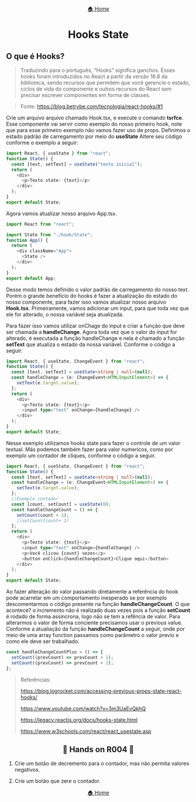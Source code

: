 <center>

[🏠 Home](../index.md)

</center>

#

<h1 align="center">Hooks State</h1>

## O que é Hooks?

> Traduzindo para o português, “Hooks” significa ganchos. Esses hooks foram introduzidos no React a partir da versão 16.8 da biblioteca, sendo recursos que permitem que você gerencie o estado, ciclos de vida do componente e outros recursos do React sem precisar escrever componentes em forma de classes.

> Fonte: https://blog.betrybe.com/tecnologia/react-hooks/#1

Crie um arquivo arquivo chamado Hook.tsx, e execute o comando **tsrfce**. Esse componente vai servir como exemplo do nosso primeiro hook, note que para esse primeiro exemplo não vamos fazer uso de props. Definimos o estado padrão de carregamento por meio do **useState** Altere seu código conforme o exemplo a seguir:

```typescript
import React, { useState } from "react";
function State() {
  const [text, setText] = useState("texto inicial");
  return (
    <div>
      <p>Texto state: {text}</p>
    </div>
  );
}
export default State;
```

Agora vamos atualizar nosso arquivo App.tsx.

```typescript
import React from "react";

import State from "./hook/State";
function App() {
  return (
    <div className="App">
      <State />
    </div>
  );
}
export default App;
```

Desse modo temos definido o valor padrão de carregamento do nosso text. Porém o grande benefício do hooks é fazer a atualização do estado do nosso componente, para fazer isso vamos atualizar nosso arquivo **Hook.tsx**. Primeiramente, vamos adicionar um input, para que toda vez que ele for alterado, o nossa variável seja atualizada.

Para fazer isso vamos utilizar onChage do input e criar a função que deve ser chamada a **handleChange**. Agora toda vez que o valor do input for alterado, é executada a função handleChange e nela é chamado a função **setText** que atualiza o estado da nossa variável. Conforme o código a seguir:

```typescript
import React, { useState, ChangeEvent } from "react";
function State() {
  const [text, setText] = useState<string | null>(null);
  const handleChange = (e: ChangeEvent<HTMLInputElement>) => {
    setText(e.target.value);
  };
  return (
    <div>
      <p>Texto state: {text}</p>
      <input type="text" onChange={handleChange} />
    </div>
  );
}
export default State;
```

Nesse exemplo utilizamos hooks state para fazer o controle de um valor textual. Más podemos também fazer para valor numericos, como por exemplo um contador de cliques, conforme o código a seguir.

```typescript
import React, { useState, ChangeEvent } from "react";
function State() {
  const [text, setText] = useState<string | null>(null);
  const handleChange = (e: ChangeEvent<HTMLInputElement>) => {
    setText(e.target.value);
  };
  //Exemplo contador
  const [count, setCount] = useState(0);
  const handleChangeCount = () => {
    setCount(count + 1);
    //setCount(count+ 1)
  };
  return (
    <div>
      <p>Texto state: {text}</p>
      <input type="text" onChange={handleChange} />
      <p>Você clicou {count} vezes</p>
      <button onClick={handleChangeCount}>Clique aqui</button>
    </div>
  );
}
export default State;
```

Ao fazer alteração do valor passando diretamente a referência do hook pode acarretar em um comportamento inesperado se por exemplo descomentarmos o código presente na função **handleChangeCount**. O que acontece? o incremento não é realizado duas vezes pois a função **setCount** é rodado de forma assincrona, logo não se tem a refência de valor. Para alterarmos o valor de forma conciente precisamos usar o previous value. Conforme a atualiação da função **handleChangeCount** a seguir, onde por meio de uma array function passamos como parâmetro o valor previo e como ele deve ser trabalhado.

```typescript
const handleChangeCountPlus = () => {
  setCount((prevCount) => prevCount + 1);
  setCount((prevCount) => prevCount + 1);
};
```

> Referências:
>
> https://blog.logrocket.com/accessing-previous-props-state-react-hooks/
>
> https://www.youtube.com/watch?v=3m3UaEvQkhQ
>
> https://legacy.reactjs.org/docs/hooks-state.html
>
> https://www.w3schools.com/react/react_usestate.asp

<h2 align="center"> 
	🎲 Hands on R004 🎲
</h2>

1. Crie um botão de decremento para o contador, mas não permita valores negativos.

2. Crie um botão que zere o contador.

<center>

[🏠 Home](../index.md)

</center>
